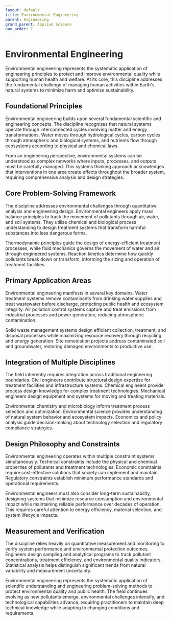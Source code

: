 ```yaml
---
layout: default
title: Environmental Engineering
parent: Engineering
grand_parent: Applied Science
nav_order: 7
---
```


# Environmental Engineering

Environmental engineering represents the systematic application of engineering principles to protect and improve environmental quality while supporting human health and welfare. At its core, this discipline addresses the fundamental challenge of managing human activities within Earth's natural systems to minimize harm and optimize sustainability.

## Foundational Principles

Environmental engineering builds upon several fundamental scientific and engineering concepts. The discipline recognizes that natural systems operate through interconnected cycles involving matter and energy transformations. Water moves through hydrological cycles, carbon cycles through atmospheric and biological systems, and nutrients flow through ecosystems according to physical and chemical laws.

From an engineering perspective, environmental systems can be understood as complex networks where inputs, processes, and outputs must be carefully managed. This systems thinking approach acknowledges that interventions in one area create effects throughout the broader system, requiring comprehensive analysis and design strategies.

## Core Problem-Solving Framework

The discipline addresses environmental challenges through quantitative analysis and engineering design. Environmental engineers apply mass balance principles to track the movement of pollutants through air, water, and soil systems. They utilize chemical and biological process understanding to design treatment systems that transform harmful substances into less dangerous forms.

Thermodynamic principles guide the design of energy-efficient treatment processes, while fluid mechanics governs the movement of water and air through engineered systems. Reaction kinetics determine how quickly pollutants break down or transform, informing the sizing and operation of treatment facilities.

## Primary Application Areas

Environmental engineering manifests in several key domains. Water treatment systems remove contaminants from drinking water supplies and treat wastewater before discharge, protecting public health and ecosystem integrity. Air pollution control systems capture and treat emissions from industrial processes and power generation, reducing atmospheric contamination.

Solid waste management systems design efficient collection, treatment, and disposal processes while maximizing resource recovery through recycling and energy generation. Site remediation projects address contaminated soil and groundwater, restoring damaged environments to productive use.

## Integration of Multiple Disciplines

The field inherently requires integration across traditional engineering boundaries. Civil engineers contribute structural design expertise for treatment facilities and infrastructure systems. Chemical engineers provide process design knowledge for complex treatment technologies. Mechanical engineers design equipment and systems for moving and treating materials.

Environmental chemistry and microbiology inform treatment process selection and optimization. Environmental science provides understanding of natural system behavior and ecosystem impacts. Economics and policy analysis guide decision-making about technology selection and regulatory compliance strategies.

## Design Philosophy and Constraints

Environmental engineering operates within multiple constraint systems simultaneously. Technical constraints include the physical and chemical properties of pollutants and treatment technologies. Economic constraints require cost-effective solutions that society can implement and maintain. Regulatory constraints establish minimum performance standards and operational requirements.

Environmental engineers must also consider long-term sustainability, designing systems that minimize resource consumption and environmental impact while maintaining reliable performance over decades of operation. This requires careful attention to energy efficiency, material selection, and system lifecycle impacts.

## Measurement and Verification

The discipline relies heavily on quantitative measurement and monitoring to verify system performance and environmental protection outcomes. Engineers design sampling and analytical programs to track pollutant concentrations, treatment efficiency, and environmental quality indicators. Statistical analysis helps distinguish significant trends from natural variability and measurement uncertainty.

Environmental engineering represents the systematic application of scientific understanding and engineering problem-solving methods to protect environmental quality and public health. The field continues evolving as new pollutants emerge, environmental challenges intensify, and technological capabilities advance, requiring practitioners to maintain deep technical knowledge while adapting to changing conditions and requirements.
